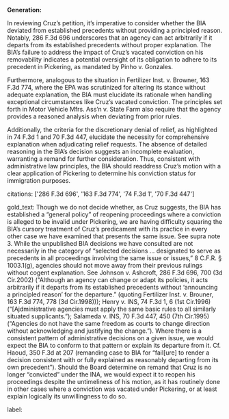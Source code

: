 **Generation:**

In reviewing Cruz’s petition, it’s imperative to consider whether the BIA deviated from established precedents without providing a principled reason. Notably, 286 F.3d 696 underscores that an agency can act arbitrarily if it departs from its established precedents without proper explanation. The BIA’s failure to address the impact of Cruz’s vacated conviction on his removability indicates a potential oversight of its obligation to adhere to its precedent in Pickering, as mandated by Pinho v. Gonzales.

Furthermore, analogous to the situation in Fertilizer Inst. v. Browner, 163 F.3d 774, where the EPA was scrutinized for altering its stance without adequate explanation, the BIA must elucidate its rationale when handling exceptional circumstances like Cruz’s vacated conviction. The principles set forth in Motor Vehicle Mfrs. Ass’n v. State Farm also require that the agency provides a reasoned analysis when deviating from prior rules.

Additionally, the criteria for the discretionary denial of relief, as highlighted in 74 F.3d 1 and 70 F.3d 447, elucidate the necessity for comprehensive explanation when adjudicating relief requests. The absence of detailed reasoning in the BIA’s decision suggests an incomplete evaluation, warranting a remand for further consideration. Thus, consistent with administrative law principles, the BIA should readdress Cruz’s motion with a clear application of Pickering to determine his conviction status for immigration purposes.

citations: ['286 F.3d 696', '163 F.3d 774', '74 F.3d 1', '70 F.3d 447']

gold_text: Though we do not decide whether, as Cruz suggests, the BIA has established a “general policy” of reopening proceedings where a conviction is alleged to be invalid under Pickering, we are having difficulty squaring the BIA’s cursory treatment of Cruz’s predicament with its practice in every other case we have examined that presents the same issue. See supra note 3. While the unpublished BIA decisions we have consulted are not necessarily in the category of “selected decisions ... designated to serve as precedents in all proceedings involving the same issue or issues,” 8 C.F.R. § 1003.1(g), agencies should not move away from their previous rulings without cogent explanation. See Johnson v. Ashcroft, 286 F.3d 696, 700 (3d Cir.2002) (“Although an agency can change or adapt its policies, it acts arbitrarily if it departs from its established precedents without ‘announcing a principled reason’ for the departure.” (quoting Fertilizer Inst. v. Brouner, 163 F.3d 774, 778 (3d Cir.1998))); Henry v. INS, 74 F.3d 1, 6 (1st Cir.1996) (“[Ajdministrative agencies must apply the same basic rules to all similarly situated supplicants.”); Salameda v. INS, 70 F.3d 447, 450 (7th Cir.1995) (“Agencies do not have the same freedom as courts to change direction without acknowledging and justifying the change.”). Where there is a consistent pattern of administrative decisions on a given issue, we would expect the BIA to conform to that pattern or explain its departure from it. Cf. Haoud, 350 F.3d at 207 (remanding case to BIA for “fail[ure] to render a decision consistent with or fully explained as reasonably departing from its own precedent”). Should the Board determine on remand that Cruz is no longer “convicted” under the INA, we would expect it to reopen his proceedings despite the untimeliness of his motion, as it has routinely done in other cases where a conviction was vacated under Pickering, or at least explain logically its unwillingness to do so.

label: 
